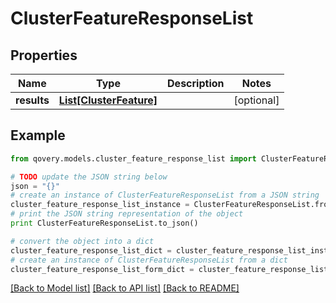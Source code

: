 # ClusterFeatureResponseList


## Properties

Name | Type | Description | Notes
------------ | ------------- | ------------- | -------------
**results** | [**List[ClusterFeature]**](ClusterFeature.md) |  | [optional] 

## Example

```python
from qovery.models.cluster_feature_response_list import ClusterFeatureResponseList

# TODO update the JSON string below
json = "{}"
# create an instance of ClusterFeatureResponseList from a JSON string
cluster_feature_response_list_instance = ClusterFeatureResponseList.from_json(json)
# print the JSON string representation of the object
print ClusterFeatureResponseList.to_json()

# convert the object into a dict
cluster_feature_response_list_dict = cluster_feature_response_list_instance.to_dict()
# create an instance of ClusterFeatureResponseList from a dict
cluster_feature_response_list_form_dict = cluster_feature_response_list.from_dict(cluster_feature_response_list_dict)
```
[[Back to Model list]](../README.md#documentation-for-models) [[Back to API list]](../README.md#documentation-for-api-endpoints) [[Back to README]](../README.md)


